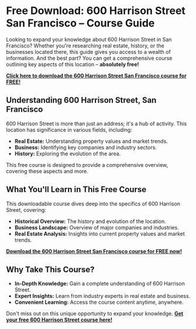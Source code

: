 # Free Download: 600 Harrison Street San Francisco – Course Guide

Looking to expand your knowledge about 600 Harrison Street in San Francisco? Whether you're researching real estate, history, or the businesses located there, this guide gives you access to a wealth of information. And the best part? You can get a comprehensive course outlining key aspects of this location – **absolutely free!**

[**Click here to download the 600 Harrison Street San Francisco course for FREE!**](https://udemywork.com/600-harrison-street-san-francisco)

## Understanding 600 Harrison Street, San Francisco

600 Harrison Street is more than just an address; it's a hub of activity. This location has significance in various fields, including:

*   **Real Estate:** Understanding property values and market trends.
*   **Business:** Identifying key companies and industry sectors.
*   **History:** Exploring the evolution of the area.

This free course is designed to provide a comprehensive overview, covering these aspects and more.

## What You'll Learn in This Free Course

This downloadable course dives deep into the specifics of 600 Harrison Street, covering:

*   **Historical Overview:** The history and evolution of the location.
*   **Business Landscape:** Overview of major companies and industries.
*   **Real Estate Analysis:** Insights into current property values and market trends.

[**Download the 600 Harrison Street San Francisco course for FREE now!**](https://udemywork.com/600-harrison-street-san-francisco)

## Why Take This Course?

*   **In-Depth Knowledge:** Gain a complete understanding of 600 Harrison Street.
*   **Expert Insights:** Learn from industry experts in real estate and business.
*   **Convenient Learning:** Access the course content anytime, anywhere.

Don't miss out on this unique opportunity to expand your knowledge. **[Get your free 600 Harrison Street course here!](https://udemywork.com/600-harrison-street-san-francisco)**
